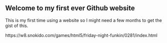 ## Welcome to my first ever Github website
This is my first time using a website so I might need a few months to get the gist of this.
<link rel="shortcut icon" type="image/x-icon" href="icons/favicon.ico">
https://w8.snokido.com/games/html5/friday-night-funkin/0281/index.html

